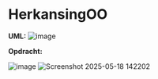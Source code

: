 # HerkansingOO
**UML:**
![image](https://github.com/user-attachments/assets/aab9f672-f481-4099-b286-2a6a85989d08)

**Opdracht:**

![image](https://github.com/user-attachments/assets/3299305c-7a4c-4d1a-86a3-bc5e25264f62)
![Screenshot 2025-05-18 142202](https://github.com/user-attachments/assets/8f23bee5-8134-4367-992b-a0132f8fb15f)

